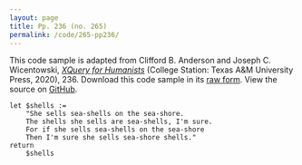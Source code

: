 ```yaml
---
layout: page
title: Pp. 236 (no. 265)
permalink: /code/265-pp236/
---
```


This code sample is adapted from Clifford B. Anderson and Joseph C. Wicentowski, 
[_XQuery for Humanists_](/) (College Station: Texas A&M University Press, 2020), 236. 
Download this code sample in its [raw form](/code/265-pp236/265-pp236.xq).
View the source on [GitHub](https://github.com/coding4humanists/xquery4humanists/blob/master/code/265-pp236/265-pp236.xq).

```xquery
let $shells :=
    "She sells sea-shells on the sea-shore.
    The shells she sells are sea-shells, I'm sure.
    For if she sells sea-shells on the sea-shore
    Then I'm sure she sells sea-shore shells."
return
    $shells
```  
